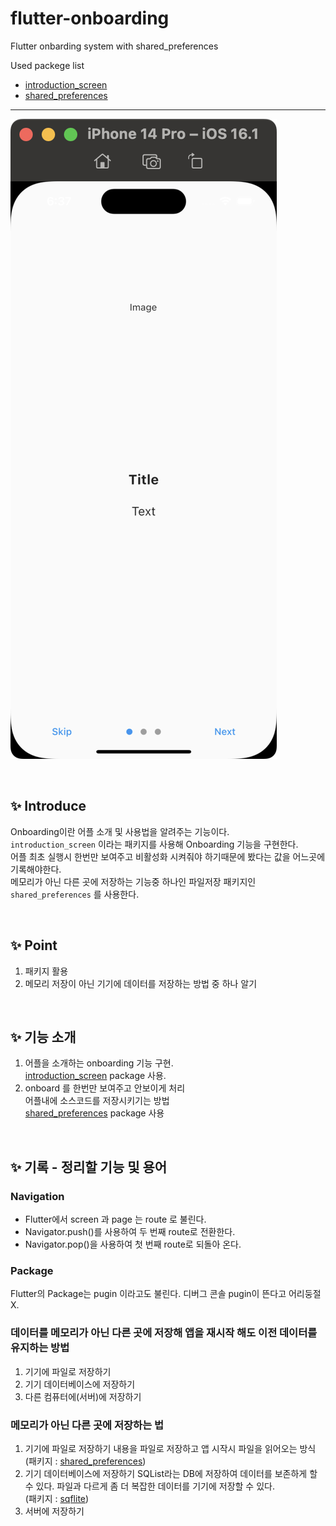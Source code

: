 <!--
프로젝트 끝나면 각 기능들을 정리한 새로운 나만의 프로젝트를 만들어 깃허브에 올리자.
시간이 많이 걸리더라도 해야 내것이 된다.
-->

# flutter-onboarding
Flutter onbarding system with shared_preferences

Used packege list   
- [introduction_screen](https://pub.dev/packages/introduction_screen)
- [shared_preferences](https://pub.dev/packages/shared_preferences/example)

---


![onboarding](./images/img_01.png)

<br>

## ✨ Introduce  
Onboarding이란 어플 소개 및 사용법을 알려주는 기능이다.  
`introduction_screen` 이라는 패키지를 사용해 Onboarding 기능을 구현한다.  
어플 최초 실행시 한번만 보여주고 비활성화 시켜줘야 하기때문에 봤다는 값을 어느곳에 기록해야한다.  
메모리가 아닌 다른 곳에 저장하는 기능중 하나인 파일저장 패키지인 `shared_preferences` 를 사용한다.

<br>

## ✨ Point  
1. 패키지 활용
2. 메모리 저장이 아닌 기기에 데이터를 저장하는 방법 중 하나 알기

<br>

## ✨ 기능 소개
1. 어플을 소개하는 onboarding 기능 구현.  
    [introduction_screen](https://pub.dev/packages/introduction_screen) package 사용.
2. onboard 를 한번만 보여주고 안보이게 처리  
    어플내에 소스코드를 저장시키기는 방법  
    [shared_preferences](https://pub.dev/packages/shared_preferences/example) package 사용

<br>

## ✨ 기록 - 정리할 기능 및 용어

### Navigation  
- Flutter에서 screen 과 page 는 route 로 불린다.
- Navigator.push()를 사용하여 두 번째 route로 전환한다.
- Navigator.pop()을 사용하여 첫 번째 route로 되돌아 온다.

### Package  
Flutter의 Package는 pugin 이라고도 불린다. 디버그 콘솔 pugin이 뜬다고 어리둥절X.

### 데이터를 메모리가 아닌 다른 곳에 저장해 앱을 재시작 해도 이전 데이터를 유지하는 방법  
1. 기기에 파일로 저장하기
2. 기기 데이터베이스에 저장하기
3. 다른 컴퓨터에(서버)에 저장하기

### 메모리가 아닌 다른 곳에 저장하는 법
1. 기기에 파일로 저장하기
내용을 파일로 저장하고 앱 시작시 파일을 읽어오는 방식  
(패키지 : [shared_preferences](https://pub.dev/packages/shared_preferences/example))
2. 기기 데이터베이스에 저장하기
SQList라는 DB에 저장하여 데이터를 보존하게 할 수 있다. 파일과 다르게 좀 더 복잡한 데이터를 기기에 저장할 수 있다.  
(패키지 : [sqflite](https://pub.dev/packages/sqflite))
3. 서버에 저장하기

<br>



